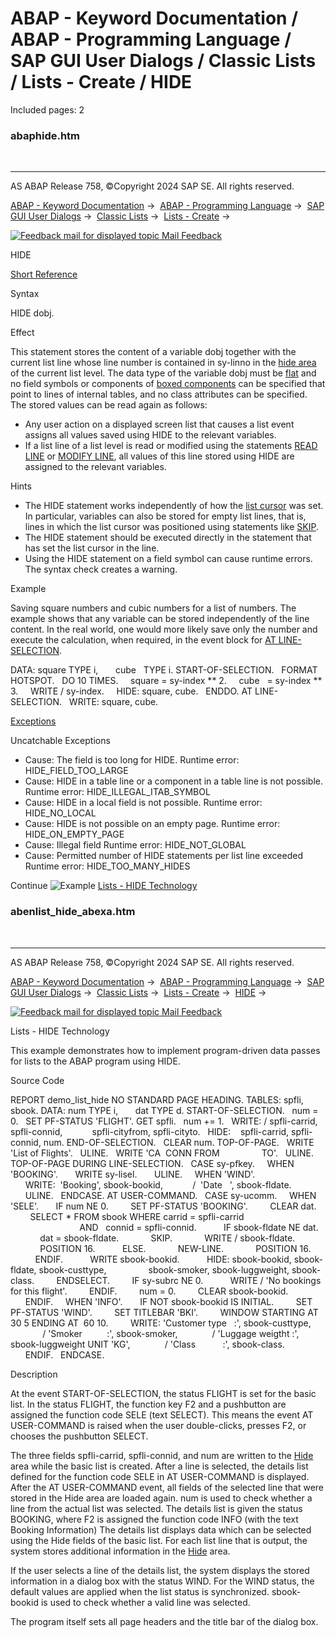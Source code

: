 # ABAP - Keyword Documentation / ABAP - Programming Language / SAP GUI User Dialogs / Classic Lists / Lists - Create / HIDE

Included pages: 2


### abaphide.htm

  

* * *

AS ABAP Release 758, ©Copyright 2024 SAP SE. All rights reserved.

[ABAP - Keyword Documentation](javascript:call_link\('abenabap.htm'\)) →  [ABAP - Programming Language](javascript:call_link\('abenabap_reference.htm'\)) →  [SAP GUI User Dialogs](javascript:call_link\('abenabap_screens.htm'\)) →  [Classic Lists](javascript:call_link\('abenabap_dynpro_list.htm'\)) →  [Lists - Create](javascript:call_link\('abenabap_lists.htm'\)) → 

 [![](Mail.gif?object=Mail.gif "Feedback mail for displayed topic") Mail Feedback](mailto:f1_help@sap.com?subject=Feedback%20on%20ABAP%20Documentation&body=Document:%20HIDE%2C%20ABAPHIDE%2C%20758%0D%0A%0D%0AError:%0D%0A%0D%0A%0D%0A%0D%0ASuggestion%20for%20improvement:)

HIDE

[Short Reference](javascript:call_link\('abaphide_shortref.htm'\))

Syntax

HIDE dobj.

Effect

This statement stores the content of a variable dobj together with the current list line whose line number is contained in sy-linno in the [hide area](javascript:call_link\('abenhide_area_glosry.htm'\) "Glossary Entry") of the current list level. The data type of the variable dobj must be [flat](javascript:call_link\('abenflat_glosry.htm'\) "Glossary Entry") and no field symbols or components of [boxed components](javascript:call_link\('abenboxed_component_glosry.htm'\) "Glossary Entry") can be specified that point to lines of internal tables, and no class attributes can be specified. The stored values can be read again as follows:

-   Any user action on a displayed screen list that causes a list event assigns all values saved using HIDE to the relevant variables.
-   If a list line of a list level is read or modified using the statements [READ LINE](javascript:call_link\('abapread_line.htm'\)) or [MODIFY LINE](javascript:call_link\('abapmodify_line.htm'\)), all values of this line stored using HIDE are assigned to the relevant variables.

Hints

-   The HIDE statement works independently of how the [list cursor](javascript:call_link\('abenlist_cursor_glosry.htm'\) "Glossary Entry") was set. In particular, variables can also be stored for empty list lines, that is, lines in which the list cursor was positioned using statements like [SKIP](javascript:call_link\('abapskip.htm'\)).
-   The HIDE statement should be executed directly in the statement that has set the list cursor in the line.
-   Using the HIDE statement on a field symbol can cause runtime errors. The syntax check creates a warning.

Example

Saving square numbers and cubic numbers for a list of numbers. The example shows that any variable can be stored independently of the line content. In the real world, one would more likely save only the number and execute the calculation, when required, in the event block for [AT LINE-SELECTION](javascript:call_link\('abapat_line-selection.htm'\)).

DATA: square TYPE i,
      cube   TYPE i.
START-OF-SELECTION.
  FORMAT HOTSPOT.
  DO 10 TIMES.
    square = sy-index \*\* 2.
    cube   = sy-index \*\* 3.
    WRITE / sy-index.
    HIDE: square, cube.
  ENDDO.
AT LINE-SELECTION.
  WRITE: square, cube.

[Exceptions](javascript:call_link\('abenabap_language_exceptions.htm'\))

Uncatchable Exceptions

-   Cause: The field is too long for HIDE.
    Runtime error: HIDE\_FIELD\_TOO\_LARGE
-   Cause: HIDE in a table line or a component in a table line is not possible.
    Runtime error: HIDE\_ILLEGAL\_ITAB\_SYMBOL
-   Cause: HIDE in a local field is not possible.
    Runtime error: HIDE\_NO\_LOCAL
-   Cause: HIDE is not possible on an empty page.
    Runtime error: HIDE\_ON\_EMPTY\_PAGE
-   Cause: Illegal field
    Runtime error: HIDE\_NOT\_GLOBAL
-   Cause: Permitted number of HIDE statements per list line exceeded
    Runtime error: HIDE\_TOO\_MANY\_HIDES

Continue
![Example](exa.gif "Example") [Lists - HIDE Technology](javascript:call_link\('abenlist_hide_abexa.htm'\))


### abenlist_hide_abexa.htm

  

* * *

AS ABAP Release 758, ©Copyright 2024 SAP SE. All rights reserved.

[ABAP - Keyword Documentation](javascript:call_link\('abenabap.htm'\)) →  [ABAP - Programming Language](javascript:call_link\('abenabap_reference.htm'\)) →  [SAP GUI User Dialogs](javascript:call_link\('abenabap_screens.htm'\)) →  [Classic Lists](javascript:call_link\('abenabap_dynpro_list.htm'\)) →  [Lists - Create](javascript:call_link\('abenabap_lists.htm'\)) →  [HIDE](javascript:call_link\('abaphide.htm'\)) → 

 [![](Mail.gif?object=Mail.gif "Feedback mail for displayed topic") Mail Feedback](mailto:f1_help@sap.com?subject=Feedback%20on%20ABAP%20Documentation&body=Document:%20Lists%20-%20HIDE%20Technology%2C%20ABENLIST_HIDE_ABEXA%2C%20758%0D%0A%0D%0AError:%0D%0A%0D%0A%0D%0A%0D%0ASuggestion%20for%20improvement:)

Lists - HIDE Technology

This example demonstrates how to implement program-driven data passes for lists to the ABAP program using HIDE.

Source Code   

REPORT demo\_list\_hide NO STANDARD PAGE HEADING.
TABLES: spfli, sbook.
DATA: num TYPE i,
      dat TYPE d.
START-OF-SELECTION.
  num = 0.
  SET PF-STATUS 'FLIGHT'.
GET spfli.
  num += 1.
  WRITE: / spfli-carrid, spfli-connid,
           spfli-cityfrom, spfli-cityto.
  HIDE:    spfli-carrid, spfli-connid, num.
END-OF-SELECTION.
  CLEAR num.
TOP-OF-PAGE.
  WRITE 'List of Flights'.
  ULINE.
  WRITE 'CA  CONN FROM                 TO'.
  ULINE.
TOP-OF-PAGE DURING LINE-SELECTION.
  CASE sy-pfkey.
    WHEN 'BOOKING'.
      WRITE sy-lisel.
      ULINE.
    WHEN 'WIND'.
      WRITE:  'Booking', sbook-bookid,
           /  'Date   ', sbook-fldate.
      ULINE.
  ENDCASE.
AT USER-COMMAND.
  CASE sy-ucomm.
    WHEN 'SELE'.
      IF num NE 0.
        SET PF-STATUS 'BOOKING'.
        CLEAR dat.
        SELECT \* FROM sbook WHERE carrid = spfli-carrid
                            AND   connid = spfli-connid.
          IF sbook-fldate NE dat.
            dat = sbook-fldate.
            SKIP.
            WRITE / sbook-fldate.
            POSITION 16.
          ELSE.
            NEW-LINE.
            POSITION 16.
          ENDIF.
          WRITE sbook-bookid.
          HIDE: sbook-bookid, sbook-fldate, sbook-custtype,
                sbook-smoker, sbook-luggweight, sbook-class.
        ENDSELECT.
        IF sy-subrc NE 0.
          WRITE / 'No bookings for this flight'.
        ENDIF.
        num = 0.
        CLEAR sbook-bookid.
      ENDIF.
    WHEN 'INFO'.
      IF NOT sbook-bookid IS INITIAL.
        SET PF-STATUS 'WIND'.
        SET TITLEBAR 'BKI'.
        WINDOW STARTING AT 30 5 ENDING AT  60 10.
        WRITE: 'Customer type   :', sbook-custtype,
             / 'Smoker          :', sbook-smoker,
             / 'Luggage weigtht :', sbook-luggweight UNIT 'KG',
             / 'Class           :', sbook-class.
      ENDIF.
  ENDCASE.

Description   

At the event START-OF-SELECTION, the status FLIGHT is set for the basic list. In the status FLIGHT, the function key F2 and a pushbutton are assigned the function code SELE (text SELECT). This means the event AT USER-COMMAND is raised when the user double-clicks, presses F2, or chooses the pushbutton SELECT.

The three fields spfli-carrid, spfli-connid, and num are written to the [Hide](javascript:call_link\('abenhide_area_glosry.htm'\) "Glossary Entry") area while the basic list is created. After a line is selected, the details list defined for the function code SELE in AT USER-COMMAND is displayed. After the AT USER-COMMAND event, all fields of the selected line that were stored in the Hide area are loaded again. num is used to check whether a line from the actual list was selected. The details list is given the status BOOKING, where F2 is assigned the function code INFO (with the text Booking Information) The details list displays data which can be selected using the Hide fields of the basic list. For each list line that is output, the system stores additional information in the [Hide](javascript:call_link\('abenhide_area_glosry.htm'\) "Glossary Entry") area.

If the user selects a line of the details list, the system displays the stored information in a dialog box with the status WIND. For the WIND status, the default values are applied when the list status is synchronized. sbook-bookid is used to check whether a valid line was selected.

The program itself sets all page headers and the title bar of the dialog box.
